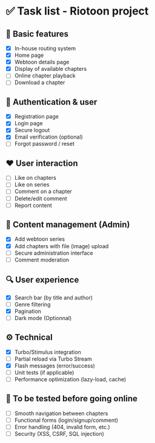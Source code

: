 # ✅ Task list - Riotoon project

## 🔧 Basic features

- [x] In-house routing system
- [x] Home page
- [x] Webtoon details page
- [x] Display of available chapters
- [ ] Online chapter playback
- [ ] Download a chapter

## 👤 Authentication & user

- [x] Registration page
- [x] Login page
- [x] Secure logout
- [x] Email verification (optional)
- [ ] Forgot password / reset

## ❤️ User interaction

- [ ] Like on chapters
- [ ] Like on series
- [ ] Comment on a chapter
- [ ] Delete/edit comment
- [ ] Report content

## 📂 Content management (Admin)

- [x] Add webtoon series
- [x] Add chapters with file (image) upload
- [ ] Secure administration interface
- [ ] Comment moderation

## 🔍 User experience

- [x] Search bar (by title and author)
- [ ] Genre filtering
- [x] Pagination
- [ ] Dark mode (Optionnal)

## ⚙️ Technical

- [x] Turbo/Stimulus integration
- [ ] Partial reload via Turbo Stream
- [x] Flash messages (error/success)
- [ ] Unit tests (if applicable)
- [ ] Performance optimization (lazy-load, cache)

## 🧪 To be tested before going online

- [ ] Smooth navigation between chapters
- [ ] Functional forms (login/signup/comment)
- [ ] Error handling (404, invalid form, etc.)
- [ ] Security (XSS, CSRF, SQL injection)